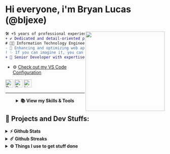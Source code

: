 # Hi everyone, i'm Bryan Lucas (@bljexe)
<img align="right" height="250" src="https://i.giphy.com/media/v1.Y2lkPTc5MGI3NjExNjV4N2FrZnM1dmxoMTF3ZGdodzY5aXRjODhhc24yaW90Y3hhZ2I4OSZlcD12MV9pbnRlcm5hbF9naWZfYnlfaWQmY3Q9Zw/QDjpIL6oNCVZ4qzGs7/giphy.webp"/>

```diff
🛠️ +5 years of professional experience in web development and system security.
+ ✔️ Dedicated and detail-oriented professional.
# 👨‍💻 Information Technology Engineer (ITI) with a focus on penetration testing.
- 🚀 Enhancing and optimizing web applications for performance and security.
! ✨ If you can imagine it, you can secure it and build it.
+ 🌟 Senior Developer with expertise in leading teams and delivering scalable, maintainable solutions.
```

- ⚙️ <a href="https://github.com/Bljexe/config_vscode/blob/main/settings.json">Check out my VS Code Configuration</a>

<p align="left">
  <span>
    <a target="_blank"><img src="https://komarev.com/ghpvc/?username=Bljexe&style=for-the-badge" alt="Profile views" height="25" /></a>
    <a href="mailto:bryanluka15@gmail.com?subject=Ola%20Bryan"><img src="https://img.shields.io/badge/gmail-%23D14836.svg?&style=for-the-badge&logo=gmail&logoColor=white" alt="Gmail" height="25" /></a>
    <a href="https://www.linkedin.com/in/bljexe"><img src="https://img.shields.io/badge/linkedin-%230077B5.svg?&style=for-the-badge&logo=linkedin&logoColor=white" alt="LinkedIn" height="25" /></a>
  </span>
</p>
<hr>

<details align="center">
  <summary>
    <b>📚 View my Skills & Tools</b>
  </summary>
    <br>
  <table>
  <tr border: none;>
  <td align="center" width="110">
    <img alt="Javascript" src="https://img.shields.io/badge/-Javascript-ffd500?style=for-the-badge&logo=javascript&logoColor=white" />
    <br>Javascript
      </td>
      <td align="center" width="110">
    <img alt="Typescript" src="https://img.shields.io/badge/-Typescript-0000FF?style=for-the-badge&logo=typescript&logoColor=white" />
    <br>Typescript
      </td>
      <td align="center" width="110">
    <img alt="PHP" src="https://img.shields.io/badge/PHP-777BB4?style=for-the-badge&logo=php&logoColor=white" />
    <br>PHP
      </td>
      <td align="center" width="110">
    <img alt="C#" src="https://img.shields.io/badge/C_Sharp-9119b3?style=for-the-badge&logo=csharp&logoColor=white" />
    <br>C#
      </td>
      <td align="center" width="110">
    <img alt="Java" src="https://img.shields.io/badge/Java-00000F?style=for-the-badge&logo=openjdk&logoColor=red" />
    <br>Java
      </td>
      <td align="center" width="110">
    <img alt="Python" src="https://img.shields.io/badge/Python-3776AB?style=for-the-badge&logo=python&logoColor=white" />
    <br>Python
      </td>
      <td align="center" width="110">
    <img alt="Go" src="https://img.shields.io/badge/Go-00ADD8?style=for-the-badge&logo=go&logoColor=white" />
    <br>Go
      </td>
  </tr>
</table>
<!-- <samp> -->
<p>
  <h3><i>Frameworks and Tools:</i></h3>
  <table>
  <tr border: none;>
    <td align="center" width="110">
      <img alt="Laravel" src="https://img.shields.io/badge/laravel-ED7014?style=for-the-badge&logo=laravel&logoColor=white" />
      <br>Laravel
    </td>
    <td align="center" width="110">
      <img alt="Django" src="https://img.shields.io/badge/Django-092E20?style=for-the-badge&logo=django&logoColor=white" />
      <br>Django
    </td>   
    <td align="center" width="110">
      <img alt="ReactJS" src="https://img.shields.io/badge/React-20232A?style=for-the-badge&logo=react&logoColor=61DAFB" />
      <br>ReactJS
    </td>
    <td align="center" width="110">
      <img alt="NodeJS" src="https://img.shields.io/badge/-Nodejs-32CD32?style=for-the-badge&logo=typescript&logoColor=white" />
      <br>NodeJS
    </td>
    <td align="center" width="110">
      <img alt="Docker" src="https://img.shields.io/badge/Docker-00000F?style=for-the-badge&logo=docker&logoColor=blue" />
      <br>Docker
    </td>
    <td align="center" width="110">
      <img alt="Git" src="https://img.shields.io/badge/git-00000F?style=for-the-badge&logo=git&logoColor=red" />
      <br>Git
    </td>
    <td align="center" width="110">
      <img alt="Symfony" src="https://img.shields.io/badge/Symfony-000000?style=for-the-badge&logo=symfony&logoColor=white" />
      <br>Symfony
    </td>
    <td align="center" width="110">
      <img alt="CodeIgniter" src="https://img.shields.io/badge/CodeIgniter-DD4814?style=for-the-badge&logo=codeigniter&logoColor=white" />
      <br>CodeIgniter
    </td>
    <td align="center" width="110">
      <img alt="NestJS" src="https://img.shields.io/badge/NestJS-E0234E?style=for-the-badge&logo=nestjs&logoColor=white" />
      <br>NestJS
    </td>
  </tr>
</table>
</p>
<p>
  <h3><i>Operating Systems:</i></h3>
  <table>
  <tr border: none;>
    <td align="center" width="110">
      <a href="#%EF%B8%8F-my-tech-stacks-">
        <img src="https://github.com/linitio/static-content/blob/main/img/logo/debian-logo.png?raw=true" width="48" height="48" alt="Debian" />
      </a>
      <br>Debian
    </td>	  
    <td align="center" width="110">
      <a href="#%EF%B8%8F-my-tech-stacks-">
        <img src="https://github.com/linitio/static-content/blob/main/img/logo/apple-logo.png?raw=true" width="48" height="48" alt="macOS" />
      </a>
      <br>macOS
    </td>
    <td align="center" width="110">
      <a href="#%EF%B8%8F-my-tech-stacks-">
        <img src="https://github.com/linitio/static-content/blob/main/img/logo/ubuntu-logo.png?raw=true" width="48" height="48" alt="Ubuntu" />
      </a>
      <br>Ubuntu
    </td>
    <td align="center" width="110">
      <a href="#%EF%B8%8F-my-tech-stacks-">
        <img src="https://github.com/linitio/static-content/blob/main/img/logo/windows-logo.png?raw=true" width="48" height="48" alt="Windows" />
      </a>
      <br>Windows
    </td>
  </tr>
</table>
</p>
<p>
  <h3><i>Other tools:</i></h3>
  <table>
  <tr border: none;>
    <td align="center" width="110">
      <a href="#%EF%B8%8F-my-tech-stacks-">
        <img src="https://github.com/linitio/static-content/blob/main/img/logo/gitlab-logo.png?raw=true" width="48" height="48" alt="GitLab CI/CD" />
      </a>
      <br>CI/CD
    </td>
    <td align="center" width="110">
      <a href="#%EF%B8%8F-my-tech-stacks-">
        <img src="https://github.com/linitio/static-content/blob/main/img/logo/docker-logo.png?raw=true" width="48" height="48" alt="Docker" />
      </a>
      <br>Docker
    </td>
    <td align="center" width="110">
      <a href="#%EF%B8%8F-my-tech-stacks-">
        <img src="https://github.com/linitio/static-content/blob/main/img/logo/git-logo.png?raw=true" width="48" height="48" alt="Git" />
      </a>
      <br>Git
    </td>	  
    <td align="center" width="110">
      <a href="#%EF%B8%8F-my-tech-stacks-">
        <img src="https://github.com/linitio/static-content/blob/main/img/logo/grafana-logo.png?raw=true" width="48" height="48" alt="Grafana" />
      </a>
      <br>Grafana
    </td>
    <td align="center" width="110">
      <a href="#%EF%B8%8F-my-tech-stacks-">
        <img src="https://github.com/linitio/static-content/blob/main/img/logo/terraform-logo.png?raw=true" width="48" height="48" alt="Terraform" />
      </a>
      <br>Terraform
    </td>
    <td align="center" width="110">
      <a href="#%EF%B8%8F-my-tech-stacks-">
        <img src="https://github.com/linitio/static-content/blob/main/img/logo/visual-studio-logo.png?raw=true" width="48" height="48" alt="Visual Studio Code" />
      </a>
      <br>VS Code
    </td>
  </tr>
</table>
</p>
</details>

## 🚧 Projects and Dev Stuffs:

<details>	
  <summary><b>⚡ Github Stats</b></summary>
    
  <br />
  <img height="180em" src="https://github-readme-stats.vercel.app/api?username=Bljexe&show_icons=true&hide_border=true&&count_private=true&include_all_commits=true" />
  <img height="180em" src="https://github-readme-stats.vercel.app/api/top-langs/?username=Bjexe&exclude_repo=KNN-Image-Classification&show_icons=true&hide_border=true&layout=compact&langs_count=8"/>
</details>

<details>	
  <summary><b>☄️ Github Streaks</b></summary>

  <br />
  <img height="180em" src="https://github-readme-streak-stats.herokuapp.com/?user=bljexe&hide_border=true" />
</details>

<details>	
  <br />
  <summary><b>⚙️ Things I use to get stuff done</b></summary>
    <ul>
        <li><b>OS:</b> Windows 10</li>
        <li><b>Browser: </b> Google Chrome Browser</li>
        <li><b>Terminal: </b> ZSH: Oh My Zsh | WSL 2</li>
        <li><b>Code Editor:</b> VSCode</li>
        <li><b>To Stay Updated:</b> Medium, Linkedin, Twitter.</li>
    </ul>	
</details>
